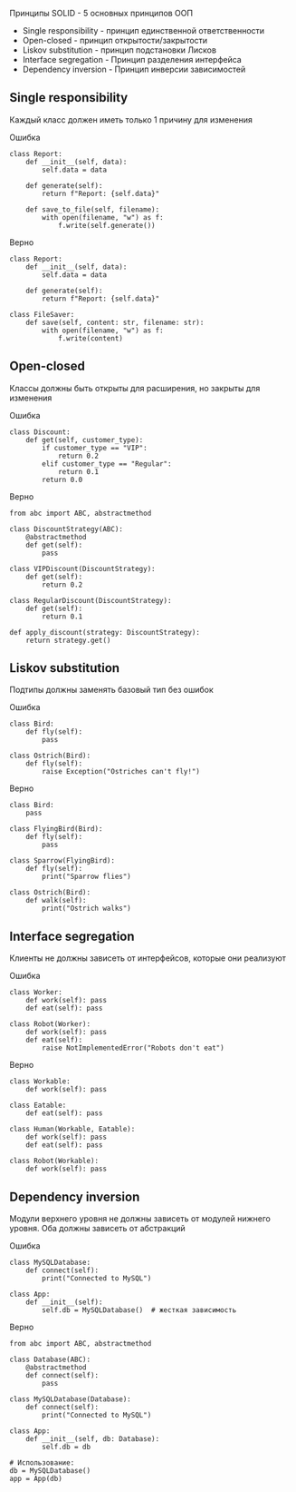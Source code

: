 Принципы SOLID - 5 основных принципов ООП
- Single responsibility - принцип единственной ответственности
- Open-closed - принцип открытости/закрытости
- Liskov substitution - принцип подстановки Лисков
- Interface segregation - Принцип разделения интерфейса
- Dependency inversion - Принцип инверсии зависимостей

## Single responsibility

Каждый класс должен иметь только 1 причину для изменения

Ошибка

```
class Report:
    def __init__(self, data):
        self.data = data

    def generate(self):
        return f"Report: {self.data}"

    def save_to_file(self, filename):
        with open(filename, "w") as f:
            f.write(self.generate())

```

Верно

```
class Report:
    def __init__(self, data):
        self.data = data

    def generate(self):
        return f"Report: {self.data}"

class FileSaver:
    def save(self, content: str, filename: str):
        with open(filename, "w") as f:
            f.write(content)

```

## Open-closed

Классы должны быть открыты для расширения, но закрыты для изменения

Ошибка

```
class Discount:
    def get(self, customer_type):
        if customer_type == "VIP":
            return 0.2
        elif customer_type == "Regular":
            return 0.1
        return 0.0

```

Верно

```
from abc import ABC, abstractmethod

class DiscountStrategy(ABC):
    @abstractmethod
    def get(self):
        pass

class VIPDiscount(DiscountStrategy):
    def get(self):
        return 0.2

class RegularDiscount(DiscountStrategy):
    def get(self):
        return 0.1

def apply_discount(strategy: DiscountStrategy):
    return strategy.get()

```

## Liskov substitution

Подтипы должны заменять базовый тип без ошибок

Ошибка

```
class Bird:
    def fly(self):
        pass

class Ostrich(Bird):
    def fly(self):
        raise Exception("Ostriches can't fly!")

```

Верно

```
class Bird:
    pass

class FlyingBird(Bird):
    def fly(self):
        pass

class Sparrow(FlyingBird):
    def fly(self):
        print("Sparrow flies")

class Ostrich(Bird):
    def walk(self):
        print("Ostrich walks")

```

## Interface segregation

Клиенты не должны зависеть от интерфейсов, которые они реализуют

Ошибка

```
class Worker:
    def work(self): pass
    def eat(self): pass

class Robot(Worker):
    def work(self): pass
    def eat(self):
        raise NotImplementedError("Robots don't eat")

```

Верно

```
class Workable:
    def work(self): pass

class Eatable:
    def eat(self): pass

class Human(Workable, Eatable):
    def work(self): pass
    def eat(self): pass

class Robot(Workable):
    def work(self): pass

```
## Dependency inversion

Модули верхнего уровня не должны зависеть от модулей нижнего уровня. Оба должны зависеть от абстракций

Ошибка

```
class MySQLDatabase:
    def connect(self):
        print("Connected to MySQL")

class App:
    def __init__(self):
        self.db = MySQLDatabase()  # жесткая зависимость

```

Верно

```
from abc import ABC, abstractmethod

class Database(ABC):
    @abstractmethod
    def connect(self):
        pass

class MySQLDatabase(Database):
    def connect(self):
        print("Connected to MySQL")

class App:
    def __init__(self, db: Database):
        self.db = db

# Использование:
db = MySQLDatabase()
app = App(db)

```